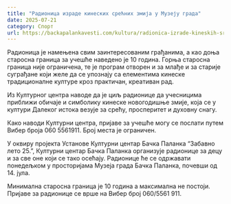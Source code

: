 ```yaml
---
title: "Радионица израде кинеских срећних змија у Музеју града"
date: 2025-07-21
category: Спорт
url: https://backapalankavesti.com/kultura/radionica-izrade-kineskih-srecnih-zmija-u-muzeju-grada/
---
```


Радионица је намењена свим заинтересованим грађанима, а као доња старосна граница за учешће наведено је 10 година. Горња старосна граница није ограничена, те је програм отворен и за млађе и за старије суграђане који желе да се упознају са елементима кинеске традиционалне културе кроз практичан, креативан рад.

Из Културног центра наводе да је циљ радионице да учесницима приближи обичаје и симболику кинеске новогодишње змије, која се у култури Далеког истока везује за срећу, просперитет и духовну снагу.

Како наводи Културни центра, пријаве за учешће могу се послати путем Вибер броја 060 5561911. Број места је ограничен.

У оквиру пројекта Установе Културни центар Бачка Паланка “Забавно лето 25.”, Културни центар Бачка Паланка организује радионице за децу и за све оне који се тако осећају. Радионице ће се одржавати понедељком у просторијама Музеја града Бачка Паланка, почевши од 14. јула.

Минимална старосна граница је 10 година а максимална не постоји. Пријаве за радионице се врше на Вибер број 060/5561 911.
